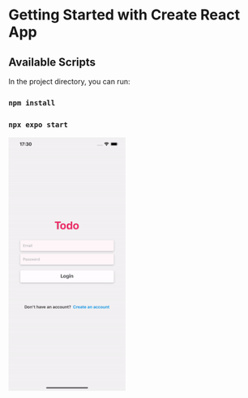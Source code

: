 # Getting Started with Create React App


## Available Scripts

In the project directory, you can run:
### `npm install`
### `npx expo start`

<img src="./IMG.gif" height="500">
